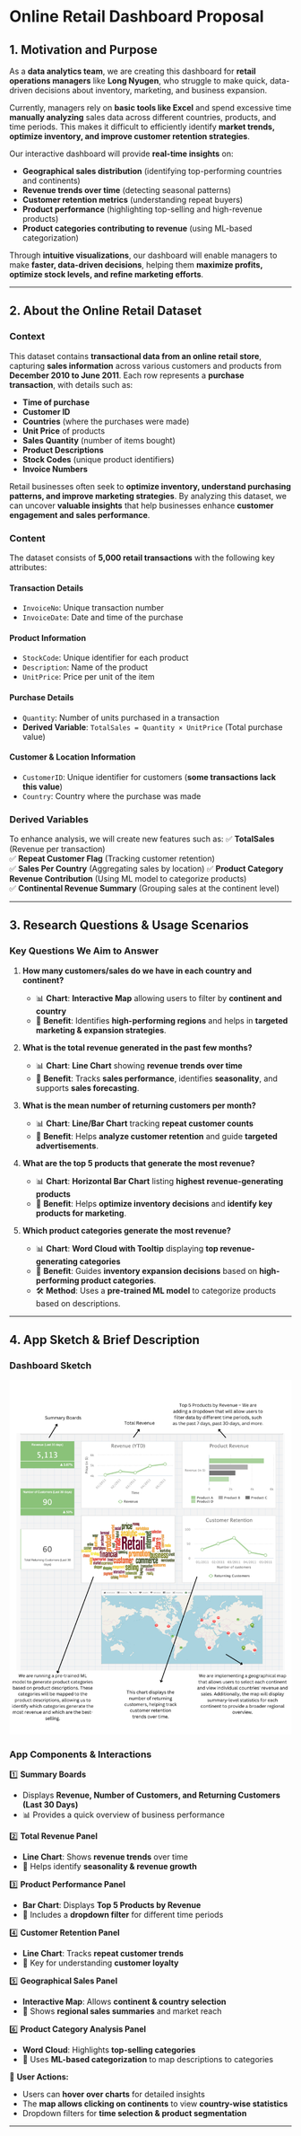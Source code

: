 # **Online Retail Dashboard Proposal**

## **1. Motivation and Purpose**  

As a **data analytics team**, we are creating this dashboard for **retail operations managers** like **Long Nyugen**, who struggle to make quick, data-driven decisions about inventory, marketing, and business expansion.  

Currently, managers rely on **basic tools like Excel** and spend excessive time **manually analyzing** sales data across different countries, products, and time periods. This makes it difficult to efficiently identify **market trends, optimize inventory, and improve customer retention strategies**.  

Our interactive dashboard will provide **real-time insights** on:

- **Geographical sales distribution** (identifying top-performing countries and continents)
- **Revenue trends over time** (detecting seasonal patterns)
- **Customer retention metrics** (understanding repeat buyers)
- **Product performance** (highlighting top-selling and high-revenue products)
- **Product categories contributing to revenue** (using ML-based categorization)

Through **intuitive visualizations**, our dashboard will enable managers to make **faster, data-driven decisions**, helping them **maximize profits, optimize stock levels, and refine marketing efforts**.  

---

## **2. About the Online Retail Dataset**  

### **Context**  
This dataset contains **transactional data from an online retail store**, capturing **sales information** across various customers and products from **December 2010 to June 2011**. Each row represents a **purchase transaction**, with details such as:  
- **Time of purchase**  
- **Customer ID**  
- **Countries** (where the purchases were made)  
- **Unit Price** of products  
- **Sales Quantity** (number of items bought)  
- **Product Descriptions**  
- **Stock Codes** (unique product identifiers)  
- **Invoice Numbers**  

Retail businesses often seek to **optimize inventory, understand purchasing patterns, and improve marketing strategies**. By analyzing this dataset, we can uncover **valuable insights** that help businesses enhance **customer engagement and sales performance**.  

### **Content**  
The dataset consists of **5,000 retail transactions** with the following key attributes:

#### **Transaction Details**  
- `InvoiceNo`: Unique transaction number  
- `InvoiceDate`: Date and time of the purchase  

#### **Product Information**  
- `StockCode`: Unique identifier for each product  
- `Description`: Name of the product  
- `UnitPrice`: Price per unit of the item  

#### **Purchase Details**  
- `Quantity`: Number of units purchased in a transaction  
- **Derived Variable**: `TotalSales = Quantity × UnitPrice` (Total purchase value)  

#### **Customer & Location Information**  
- `CustomerID`: Unique identifier for customers (**some transactions lack this value**)  
- `Country`: Country where the purchase was made  

### **Derived Variables**  
To enhance analysis, we will create new features such as:
✅ **TotalSales** (Revenue per transaction)  
✅ **Repeat Customer Flag** (Tracking customer retention)  
✅ **Sales Per Country** (Aggregating sales by location)
✅ **Product Category Revenue Contribution** (Using ML model to categorize products)  
✅ **Continental Revenue Summary** (Grouping sales at the continent level)  

---

## **3. Research Questions & Usage Scenarios**  

### **Key Questions We Aim to Answer**  
1. **How many customers/sales do we have in each country and continent?**  
   - 📊 **Chart**: **Interactive Map** allowing users to filter by **continent and country**  
   - 🎯 **Benefit**: Identifies **high-performing regions** and helps in **targeted marketing & expansion strategies**.  

2. **What is the total revenue generated in the past few months?**  
   - 📊 **Chart**: **Line Chart** showing **revenue trends over time**  
   - 🎯 **Benefit**: Tracks **sales performance**, identifies **seasonality**, and supports **sales forecasting**.  

3. **What is the mean number of returning customers per month?**  
   - 📊 **Chart**: **Line/Bar Chart** tracking **repeat customer counts**  
   - 🎯 **Benefit**: Helps **analyze customer retention** and guide **targeted advertisements**.  

4. **What are the top 5 products that generate the most revenue?**  
   - 📊 **Chart**: **Horizontal Bar Chart** listing **highest revenue-generating products**  
   - 🎯 **Benefit**: Helps **optimize inventory decisions** and **identify key products for marketing**.  

5. **Which product categories generate the most revenue?**  
   - 📊 **Chart**: **Word Cloud with Tooltip** displaying **top revenue-generating categories**  
   - 🎯 **Benefit**: Guides **inventory expansion decisions** based on **high-performing product categories**.
   - 🛠 **Method**: Uses a **pre-trained ML model** to categorize products based on descriptions.  

---

## **4. App Sketch & Brief Description**  

### **Dashboard Sketch**  
![Dashboard Sketch](img/sketch.png)  

### **App Components & Interactions**  
1️⃣ **Summary Boards**
   - Displays **Revenue, Number of Customers, and Returning Customers (Last 30 Days)**
   - 📊 Provides a quick overview of business performance

2️⃣ **Total Revenue Panel**
   - **Line Chart**: Shows **revenue trends** over time
   - 📌 Helps identify **seasonality & revenue growth**

3️⃣ **Product Performance Panel**
   - **Bar Chart**: Displays **Top 5 Products by Revenue**
   - 📌 Includes a **dropdown filter** for different time periods

4️⃣ **Customer Retention Panel**
   - **Line Chart**: Tracks **repeat customer trends**
   - 📌 Key for understanding **customer loyalty**

5️⃣ **Geographical Sales Panel**
   - **Interactive Map**: Allows **continent & country selection**
   - 📌 Shows **regional sales summaries** and market reach

6️⃣ **Product Category Analysis Panel**
   - **Word Cloud**: Highlights **top-selling categories**
   - 📌 Uses **ML-based categorization** to map descriptions to categories

🚀 **User Actions:**
- Users can **hover over charts** for detailed insights
- The **map allows clicking on continents** to view **country-wise statistics**
- Dropdown filters for **time selection & product segmentation**

---
